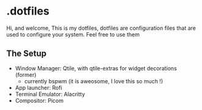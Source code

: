 # .dotfiles
Hi, and welcome, This is my dotfiles, dotfiles are configuration files that are used to configure your system. Feel free to use them

## The Setup
- Window Manager: Qtile, with qtile-extras for widget decorations (former)
    - currently bspwm (it is aweosome, I love this so much !)
- App launcher: Rofi
- Terminal Emulator: Alacritty
- Compositor: Picom
